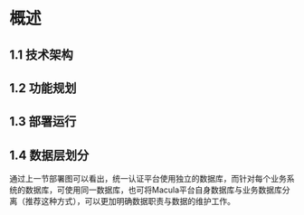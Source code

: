 # 概述

## 1.1 技术架构



## 1.2 功能规划


## 1.3 部署运行


## 1.4 数据层划分

通过上一节部署图可以看出，统一认证平台使用独立的数据库，而针对每个业务系统的数据库，可使用同一数据库，也可将Macula平台自身数据库与业务数据库分离（推荐这种方式），可以更加明确数据职责与数据的维护工作。

